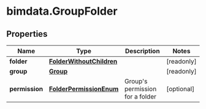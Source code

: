 # bimdata.GroupFolder

## Properties

Name | Type | Description | Notes
------------ | ------------- | ------------- | -------------
**folder** | [**FolderWithoutChildren**](FolderWithoutChildren.md) |  | [readonly] 
**group** | [**Group**](Group.md) |  | [readonly] 
**permission** | [**FolderPermissionEnum**](FolderPermissionEnum.md) | Group&#39;s permission for a folder | [optional] 


